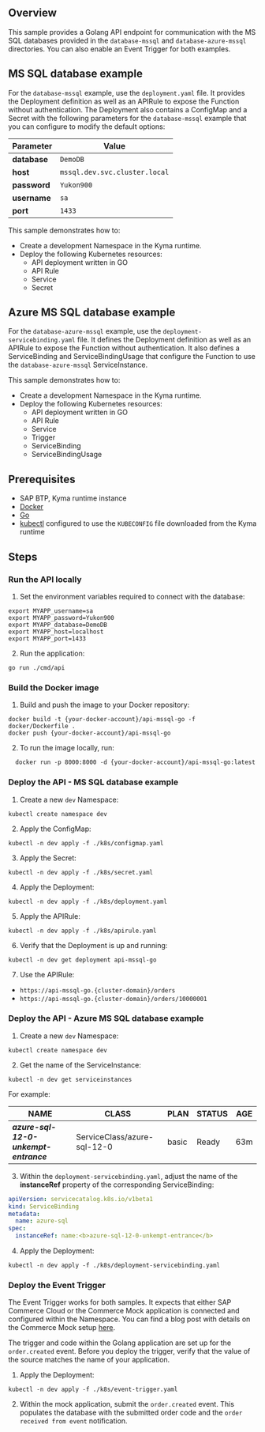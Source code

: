 ## Overview

This sample provides a Golang API endpoint for communication with the MS SQL databases provided in the `database-mssql` and `database-azure-mssql` directories. You can also enable an Event Trigger for both examples.

## MS SQL database example

For the `database-mssql` example, use the `deployment.yaml` file. It provides the Deployment definition as well as an APIRule to expose the Function without authentication. The Deployment also contains a ConfigMap and a Secret with the following parameters for the `database-mssql` example that you can configure to modify the default options:

| Parameter    | Value                         |
| ------------ | ----------------------------- |
| **database** | `DemoDB`                      |
| **host**     | `mssql.dev.svc.cluster.local` |
| **password** | `Yukon900`                    |
| **username** | `sa`                          |
| **port**     | `1433`                        |

This sample demonstrates how to:

- Create a development Namespace in the Kyma runtime.
- Deploy the following Kubernetes resources:
  - API deployment written in GO
  - API Rule
  - Service
  - Secret

## Azure MS SQL database example

For the `database-azure-mssql` example, use the `deployment-servicebinding.yaml` file. It defines the Deployment definition as well as an APIRule to expose the Function without authentication. It also defines a ServiceBinding and ServiceBindingUsage that configure the Function to use the `database-azure-mssql` ServiceInstance.

This sample demonstrates how to:

- Create a development Namespace in the Kyma runtime.
- Deploy the following Kubernetes resources:
  - API deployment written in GO
  - API Rule
  - Service
  - Trigger
  - ServiceBinding
  - ServiceBindingUsage

## Prerequisites

- SAP BTP, Kyma runtime instance
- [Docker](https://www.docker.com/)
- [Go](https://golang.org/doc/install)
- [kubectl](https://kubernetes.io/docs/tasks/tools/install-kubectl/) configured to use the `KUBECONFIG` file downloaded from the Kyma runtime

## Steps

### Run the API locally

1. Set the environment variables required to connect with the database:

```shell script
export MYAPP_username=sa
export MYAPP_password=Yukon900
export MYAPP_database=DemoDB
export MYAPP_host=localhost
export MYAPP_port=1433
```

2. Run the application:

```shell script
go run ./cmd/api
```

### Build the Docker image

1. Build and push the image to your Docker repository:

```shell script
docker build -t {your-docker-account}/api-mssql-go -f docker/Dockerfile .
docker push {your-docker-account}/api-mssql-go
```

2. To run the image locally, run:

```shell script
  docker run -p 8000:8000 -d {your-docker-account}/api-mssql-go:latest
```

### Deploy the API - MS SQL database example

1. Create a new `dev` Namespace:

```shell script
kubectl create namespace dev
```

2. Apply the ConfigMap:

```shell script
kubectl -n dev apply -f ./k8s/configmap.yaml
```

3. Apply the Secret:

```shell script
kubectl -n dev apply -f ./k8s/secret.yaml
```

4. Apply the Deployment:

```shell script
kubectl -n dev apply -f ./k8s/deployment.yaml
```

5. Apply the APIRule:

```shell script
kubectl -n dev apply -f ./k8s/apirule.yaml
```

6. Verify that the Deployment is up and running:

```shell script
kubectl -n dev get deployment api-mssql-go
```

7. Use the APIRule:

- `https://api-mssql-go.{cluster-domain}/orders`
- `https://api-mssql-go.{cluster-domain}/orders/10000001`

### Deploy the API - Azure MS SQL database example

1. Create a new `dev` Namespace:

```shell script
kubectl create namespace dev
```

2. Get the name of the ServiceInstance:

```shell script
kubectl -n dev get serviceinstances
```

For example:

| NAME                                  | CLASS                       | PLAN  | STATUS | AGE |
| ------------------------------------- | --------------------------- | ----- | ------ | --- |
| **_azure-sql-12-0-unkempt-entrance_** | ServiceClass/azure-sql-12-0 | basic | Ready  | 63m |

3. Within the `deployment-servicebinding.yaml`, adjust the name of the **instanceRef** property of the corresponding ServiceBinding:

```yaml
apiVersion: servicecatalog.k8s.io/v1beta1
kind: ServiceBinding
metadata:
  name: azure-sql
spec:
  instanceRef: name:<b>azure-sql-12-0-unkempt-entrance</b>
```

4. Apply the Deployment:

```shell script
kubectl -n dev apply -f ./k8s/deployment-servicebinding.yaml
```

### Deploy the Event Trigger

The Event Trigger works for both samples. It expects that either SAP Commerce Cloud or the Commerce Mock application is connected and configured within the Namespace. You can find a blog post with details on the Commerce Mock setup [here](https://blogs.sap.com/2020/06/17/sap-cloud-platform-extension-factory-kyma-runtime-commerce-mock-events-and-apis/).

The trigger and code within the Golang application are set up for the `order.created` event. Before you deploy the trigger, verify that the value of the source matches the name of your application.

1. Apply the Deployment:

```shell script
kubectl -n dev apply -f ./k8s/event-trigger.yaml
```

2. Within the mock application, submit the `order.created` event. This populates the database with the submitted order code and the `order received from event` notification.

